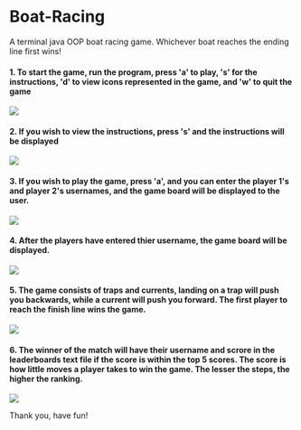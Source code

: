 # Boat-Racing

A terminal java OOP boat racing game. Whichever boat reaches the ending line first wins!


<h4>1. To start the game, run the program, press 'a' to play, 's' for the instructions, 'd' to view icons represented in the game, and 'w' to quit the game </h4>
<img src= "https://user-images.githubusercontent.com/79502321/208291457-5896ea4e-a317-4cc7-a235-bc82ead07b8c.png">


<h4>2. If you wish to view the instructions, press 's' and the instructions will be displayed </h4>
<img src= "https://user-images.githubusercontent.com/79502321/208291541-58e87ae0-3eb5-4bc5-a0c0-b6bfc3ece4cc.png">


<h4>3. If you wish to play the game, press 'a', and you can enter the player 1's and player 2's usernames, and the game board will be displayed to the user.</h4>
<img src= "https://user-images.githubusercontent.com/79502321/208291663-2aaa4d01-f0da-4a1e-8003-a1ad1738c158.png">

<h4>4. After the players have entered thier username, the game board will be displayed. </h4>
<img src= "https://user-images.githubusercontent.com/79502321/208291685-ed55969a-fcc0-4772-951e-7d0010711117.png">

<h4>5. The game consists of traps and currents, landing on a trap will push you backwards, while a current will push you forward. The first player to reach the finish line wins the game.</h4>
<img src= "https://user-images.githubusercontent.com/79502321/208291986-2519dffb-31e0-4ed2-a7d3-2f872e923b93.png">

<h4>6. The winner of the match will have their username and scrore in the leaderboards text file if the score is within the top 5 scores. The score is how little moves a player takes to win the game. The lesser the steps, the higher the ranking. </h4>
<img src= "https://user-images.githubusercontent.com/79502321/208291896-675f6871-99dc-4fa4-b86b-9bcfdc191982.png">

<p>Thank you, have fun!</p>

